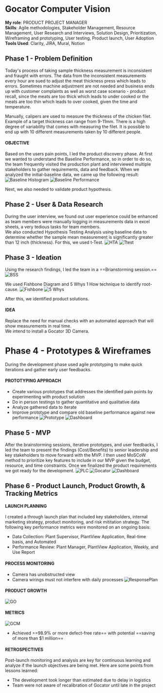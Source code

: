 # Gocator Computer Vision

**My role**: PRODUCT PROJECT MANAGER \
**Skills**: Agile methodologies, Stakeholder Management, Resource Management, User Research and Interviews, Solution Design, Prioritization, Wireframing and prototyping, User testing, Product launch, User Adoption \
**Tools Used**: Clarity, JIRA, Mural, Notion

## Phase 1 - Problem Definition
Today's process of taking sample thickness measurement is inconsistent and fraught with errors. The data from the inconsistent measurements every hour are sued to adjust the meat thickness press which leads to errors. Sometimes machine adjustment are not needed and business ends up with customer complaints as well as worst case scenario - product recall, since the meats are too thick which leads to under cooked or the meats are too thin which leads to over cooked, given the time and temperature. 

Manually, calipers are used to measure the thickness of the chicken filet. Example of a target thickness can range from 9-11mm. There is a high degree of variability that comes with measuring the filet. It is possible to end up with 10 different measurements taken by 10 different people. 

#### OBJECTIVE <br />
Based on the users pain points, I led the product discovery phase. At first we wanted to understand the Baseline Performance, so in order to do so, the team frequently visited the production plant and interviewed multiple stakeholders to gather requirements, data and feedback. When we analyzed the initial-baseline data, we came up the following result:
![Baseline Histogram](assets/BaselineHistogram.png)
![Baseline Performance](assets/BaselinePerformance.png)

Next, we also needed to validate product hypothesis. 

## Phase 2 - User & Data Research
During the user interview, we found out user experience could be enhanced as team members were manually logging in measurements data in excel sheets, a very tedious tasks for team members. <br /> We also conducted Hypothesis Testing Analysis using baseline data to determine whether the sample mean measurement is significantly greater than 12 inch (thickness). For this, we used t-Test. 
![HTA](assets/HypothesisTestingAnalysis.png)
![Ttest](assets/T-test.png)

## Phase 3 - Ideation

Using the research findings, I led the team in a ==Brianstorming session.== 
![BSS](assets/Brainstormsessions.png)

We used Fishbone Diagram and 5 Whys 1 How technique to identify root-cause. 
![Fishbone](assets/RootCauseAnalysis.png)
![5 Whys](assets/5Why.png)

After this, we identified product solutions. 

#### IDEA <br />
Replace the need for manual checks with an automated approach that will show measurements in real time.<br /> We intend to install a Gocator 3D Camera. 

# Phase 4 - Prototypes & Wireframes
During the development phase used agile prototyping to make quick iterations and gather early user feedbacks. 

#### PROTOTYPING APPROACH
* Create various prototypes that addresses the identified pain points by experimenting with product solution
* Do in person testings to gather quantitative and qualitative data
* Analyze gathered data to iterate 
* Improve prototype and compare old baseline performance against new performance
![Prototype](assets/Prototype.png)
![Dashboard](assets/IgnitionDashboardPrototype.png)

## Phase 5 - MVP
After the brainstorming sessions, iterative prototypes, and user feedbacks, I led the team to present the findings (Cost/Benefits) to senior leadership and key stakeholders to move forward with the MVP. I then used MoSCoW method to prioritize key features to include in our MVP given the budget, resource, and time constraints. Once we finalized the product requirements we got ready for the development. 
![PLC](assets/ProductProjectLifeCycle.png)
![Gocator](assets/GocatorEmulatorPrototype.png)
![Dashboard](assets/GocatorDashboard.png)

## Phase 6 - Product Launch, Product Growth, & Tracking Metrics
#### LAUNCH PLANNING <br />
I created a through launch plan that included key stakeholders, internal marketing strategy, product monitoring, and risk mititation strategy. 
The following key performance metrics were monitored on an ongoing basis: <br />
* Data Collection:  Plant Supervisor, PlantView Application, Real-time basis, and Automated
* Performance Review: Plant Manager, PlantView Application, Weekly, and Use Report

#### PROCESS MONITORING
* Camera has unobstructed view
* Camera wirings must not interfere with daily processes
![ResponsePlan](assets/Responseplan.png)

#### PRODUCT GROWTH
![GO](assets/GrowthOpportunities.png)

#### METRICS
![GCM](assets/GocatorCurrentMetrics.png)

- Achieved ==98.9% or more defect-free rate== with potential ==saving of more than $1 million==

#### RETROSPECTIVES
Post-launch monitoring and analysis are key for continuous learning and analyze if the launch objectives are being met. Here are some points from lessons learned:
* The development took longer than estimated due to delay in logistics
* Team were not aware of recalibration of Gocator until late in the project









 
